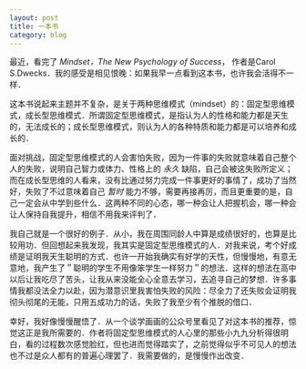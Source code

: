 ```yaml
---
layout: post
title: 一本书
category: blog
---
```


最近，看完了 *Mindset，The New Psychology of Success*， 作者是Carol S.Dwecks．我的感受是相见恨晚：如果我早一点看到这本书，也许我会活得不一样．

这本书说起来主题并不复杂，是关于两种思维模式（mindset）的：固定型思维模式，成长型思维模式．所谓固定型思维模式，是指认为人的性格和能力都是天生的，无法成长的；成长型思维模式，则认为人的各种特质和能力都是可以培养和成长的．

面对挑战，固定型思维模式的人会害怕失败，因为一件事的失败就意味着自己整个人的失败，说明自己智力或体力、性格上的 *永久* 缺陷，自己会被这失败所定义；而在成长型思维的人看来，没有比通过努力完成一件事更好的事情了，成功了当然好，失败了不过意味着自己 *暂时* 能力不够，需要再接再厉，而且更重要的是，自己一定会从中学到些什么．这两种不同的心态，哪一种会让人把握机会，哪一种会让人保持自我提升，相信不用我来评判了．

我自己就是一个很好的例子．从小，我在周围同龄人中算是成绩很好的，也算是比较用功．但回想起来我发现，我其实是固定型思维模式的人．对我来说，考个好成绩是证明我天生聪明的方式．也许一开始我确实有好学的天性，但慢慢地，有意无意地，我产生了＂聪明的学生不用像笨学生一样努力＂的想法．这样的想法在高中以后让我吃尽了苦头，让我从来没能全心全意去学习，去追寻自己的梦想．许多事情我都没法全力以赴，因为潜意识里我害怕失败的风险：尽全力了还失败会证明我彻头彻尾的无能，只用五成功力的话，失败了我至少有个推脱的借口．

幸好，我好像慢慢醒悟了．从一个谈学画画的公众号里看见了对这本书的推荐，惊觉这正是我所需要的．作者将固定型思维模式的人心里的那些小九九分析得很明白，看的过程数次感觉脸红，但也进而觉得踏实了，之前觉得似乎不可见人的想法也不过是众人都有的普遍心理罢了．我需要做的，是慢慢作出改变．
